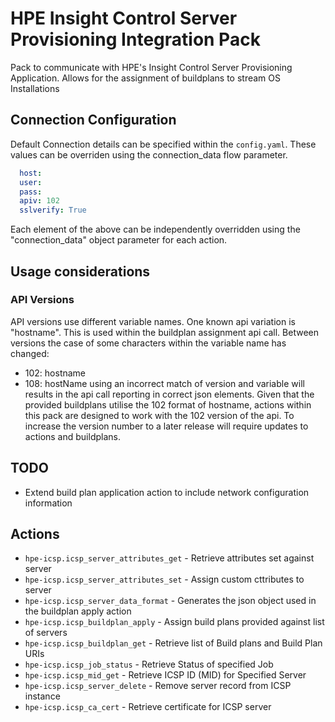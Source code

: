 # HPE Insight Control Server Provisioning Integration Pack

Pack to communicate with HPE's Insight Control Server Provisioning Application. Allows for the assignment of buildplans to stream OS Installations 

## Connection Configuration

Default Connection details can be specified within the `config.yaml`. These values can be overriden using the connection_data flow parameter.

```yaml
  host:
  user:
  pass:
  apiv: 102
  sslverify: True
```
Each element of the above can be independently overridden using the "connection_data" object parameter for each action.

## Usage considerations
### API Versions
API versions use different variable names. One known api variation is "hostname". This is used within the buildplan assignment api call.
Between versions the case of some characters within the variable name has changed:
* 102: hostname
* 108: hostName
using an incorrect match of version and variable will results in the api call reporting in correct json elements. Given that the provided buildplans utilise the 102 format of hostname, actions within this pack are designed to work with the 102 version of the api.
To increase the version number to a later release will require updates to actions and buildplans.

## TODO
* Extend build plan application action to include network configuration information

## Actions

* `hpe-icsp.icsp_server_attributes_get` - Retrieve attributes set against server
* `hpe-icsp.icsp_server_attributes_set` - Assign custom cttributes to server
* `hpe-icsp.icsp_server_data_format` - Generates the json object used in the buildplan apply action
* `hpe-icsp.icsp_buildplan_apply` - Assign build plans provided against list of servers
* `hpe-icsp.icsp_buildplan_get` - Retrieve list of Build plans and Build Plan URIs
* `hpe-icsp.icsp_job_status` - Retrieve Status of specified Job
* `hpe-icsp.icsp_mid_get` - Retrieve ICSP ID (MID) for Specified Server
* `hpe-icsp.icsp_server_delete` - Remove server record from ICSP instance
* `hpe-icsp.icsp_ca_cert` - Retrieve certificate for ICSP server
